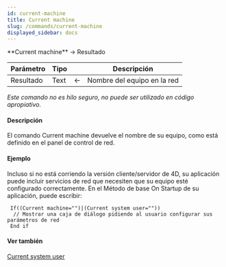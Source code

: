 ```yaml
---
id: current-machine
title: Current machine
slug: /commands/current-machine
displayed_sidebar: docs
---
```


<!--REF #_command_.Current machine.Syntax-->**Current machine**  -> Resultado<!-- END REF-->
<!--REF #_command_.Current machine.Params-->
| Parámetro | Tipo |  | Descripción |
| --- | --- | --- | --- |
| Resultado | Text | &#8592; | Nombre del equipo en la red |

<!-- END REF-->

*Este comando no es hilo seguro, no puede ser utilizado en código apropiativo.*


#### Descripción 

<!--REF #_command_.Current machine.Summary-->El comando Current machine devuelve el nombre de su equipo, como está definido en el panel de control de red.<!-- END REF-->

#### Ejemplo 

Incluso si no está corriendo la versión cliente/servidor de 4D, su aplicación puede incluir servicios de red que necesiten que su equipo esté configurado correctamente. En el Método de base On Startup de su aplicación, puede escribir:

```4d
 If((Current machine="")|(Current system user=""))
  // Mostrar una caja de diálogo pidiendo al usuario configurar sus parámetros de red
 End if
```

#### Ver también 

[Current system user](current-system-user.md)  